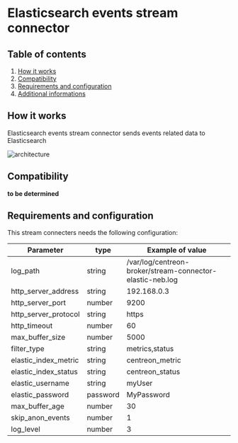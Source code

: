 # Elasticsearch events stream connector

## Table of contents
1. [How it works](#how-it-works)
2. [Compatibility](#compatibility)
3. [Requirements and configuration](#requirements-and-configuration)
4. [Additional informations](#dditional-informations)

## How it works <a name="how-it-works"></a>
Elasticsearch events stream connector sends events related data to Elasticsearch

![architecture](img/sc-elasticsearch-events-architecture.png)

## Compatibility <a name="compatibility"></a>

**to be determined**

## Requirements and configuration <a name="requirement-and-configuration"></a>
This stream connecters needs the following configuration:

| Parameter | type | Example of value |
| --------- | ---- | ---------------- |
| log_path | string | /var/log/centreon-broker/stream-connector-elastic-neb.log |
| http_server_address | string | 192.168.0.3 |
| http_server_port | number | 9200 |
| http_server_protocol | string | https |
| http_timeout | number | 60 |
| max_buffer_size | number | 5000 |
| filter_type | string | metrics,status |
| elastic_index_metric | string | centreon_metric |
| elastic_index_status | string | centreon_status |
| elastic_username | string | myUser |
| elastic_password | password | MyPassword |
| max_buffer_age | number | 30 |
| skip_anon_events | number | 1 |
| log_level | number | 3 |
